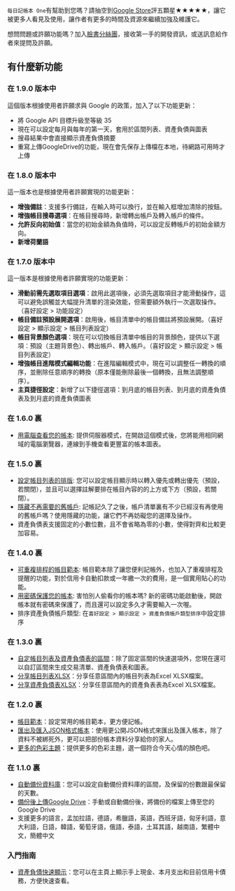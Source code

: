 `每日記帳本 One`有幫助到您嗎？請抽空到[Google Store](https://play.google.com/store/apps/details?id=com.colaorange.dailymoneyone)評五顆星★★★★★，讓它被更多人看見及使用，讓作者有更多的時間及資源來繼續加強及維護它。

想問問題或許願功能嗎？加入[臉書分絲團](https://www.facebook.com/colaorange.daily.money)，接收第一手的開發資訊，或送訊息給作者來提問及許願。

## 有什麼新功能

### 在 1.9.0 版本中
這個版本根據使用者許願求與 Google 的政策，加入了以下功能更新：
* 將 Google API 目標升級至等級 35  
* 現在可以設定每月與每年的第一天，套用於區間列表、資產負債與圖表  
* 搜尋結果中會直接顯示資產負債摘要  
* 重寫上傳GoogleDrive的功能，現在會先保存上傳檔在本地，待網路可用時才上傳

### 在 1.8.0 版本中
這一版本也是根據使用者許願實現的功能更新：
* **增強備註**：支援多行備註，在輸入時可以換行，並在輸入框增加清除的按鈕。
* **增強帳目搜尋選項**：在帳目搜尋時，新增轉出帳戶及轉入帳戶的條件。
* **允許反向初始值**：當您的初始金額為負值時，可以設定反轉帳戶的初始金額方向。
* **新增荷蘭語**

### 在 1.7.0 版本中
這一版本是根據使用者許願實現的功能更新：
* **滑動前需先選取項目選項**：啟用此選項後，必須先選取項目才能滑動操作，這可以避免誤觸並大幅提升清單的渲染效能，但需要額外執行一次選取操作。（喜好設定 > 功能設定）
* **帳目備註預設展開選項**：啟用後，帳目清單中的帳目備註將預設展開。（喜好設定 > 顯示設定 > 帳目列表設定）
* **帳目背景顏色選項**：現在可以切換帳目清單中帳目的背景顏色，提供以下選項：預設（主題背景色）、轉出帳戶、轉入帳戶。（喜好設定 > 顯示設定 > 帳目列表設定）
* **增強帳目進階模式編輯功能**：在進階編輯模式中，現在可以調整任一轉換的順序，並刪除任意順序的轉換（原本僅能刪除最後一個轉換，且無法調整順序）。
* **主頁捷徑設定**：新增了以下捷徑選項：到月底的帳目列表、到月底的資產負債表及到月底的資產負債圖表

### 在 1.6.0 裏
* [用電腦查看您的帳本](https://youtu.be/Ag8cqg9gzi0): 提供伺服器模式，在開啟這個模式後，您將能用相同網域的電腦瀏覽器，連線到手機查看更豐富的帳本圖表。

### 在 1.5.0 裏
* [設定帳目列表的排版](https://youtu.be/TzQj2pY6sWs): 您可以設定帳目顯示時以轉入優先或轉出優先（預設，若關閉），並且可以選擇註解要排在帳目內容的的上方或下方（預設，若關閉）。
* [隱藏不再需要的舊帳戶](https://youtu.be/nKq7Mh_2nQA): 記帳記久了之後，帳戶清單裏有不少已經沒有再使用的舊帳戶嗎？使用隱藏的功能，讓它們不再妨礙您的選擇及操作。
* 資產負債表支援固定的小數位數，且不會省略為零的小數，使得對齊和比較更加容易。

### 在 1.4.0 裏
 * [可重複排程的帳目範本](https://youtu.be/TzQj2pY6sWs): 帳目範本除了讓您便利記帳外，也加入了重複排程及提醒的功能，對於信用卡自動扣款或一年繳一次的費用，是一個實用貼心的功能。
 * [用密碼保護您的帳本](https://youtu.be/peoYqNG_4pk): 害怕別人偷看你的帳本嗎? 新的密碼功能啟動後，開啟帳本就有密碼來保護了，而且還可以設定多久才需要輸入一次喔。
 * 排序資產負債帳戶類型: 在`喜好設定 > 顯示設定 > 資產負債帳戶類型排序`中設定排序

### 在 1.3.0 裏
 * [自定帳目列表及資產負債表的區間](https://youtu.be/O7EcLN82qIU)：除了固定區間的快速選項外，您現在還可以自訂區間來生成交易清單、資產負債表和圖表。
 * [分享帳目列表XLSX](https://youtu.be/Bf7j39fsCSc)：分享任意區間內的帳目列表為Excel XLSX檔案。
 * [分享資產負債表XLSX](https://youtu.be/kpxJxNsButA)：分享任意區間內的資產負表表為Excel XLSX檔案。
 
### 在 1.2.0 裏
 * [帳目範本](https://youtu.be/CtfJ5BecZfY)：設定常用的帳目範本，更方便記帳。
 * [匯出及匯入JSON格式帳本](https://youtu.be/bHGEH7zcj78)：使用更公開JSON格式來匯出及匯入帳本，除了資料不被綁死外，更可以把部份帳本資料分享給你的家人。
 * [更多的色彩主題](https://youtu.be/3Yw7m2AOvfc)：提供更多的色彩主題，選一個符合今天心情的顏色吧。

### 在 1.1.0 裏
 * [自動備份資料庫](https://youtube.com/shorts/dWePWDncx0k)：您可以設定自動備份資料庫的區間，及保留的份數跟最保留的天數。
 * [備份後上傳Google Drive](https://youtu.be/hOJdtKElLuw)：手動或自動備份後，將備份的檔案上傳至您的Google Drive
 * 支援更多的語言，孟加拉語，德語，希臘語，英語，西班牙語，匈牙利語，意大利語，日語，韓語，葡萄牙語，俄語，泰語，土耳其語，越南語，繁體中文，簡體中文

### 入門指南
 * [資產負債快速顯示](https://youtu.be/66tJxSrI_vQ)：您可以在主頁上顯示手上現金、本月支出和目前信用卡債務，方便快速查看。